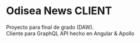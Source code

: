 # Odisea News CLIENT
Proyecto para final de grado (DAW).<br>
Cliente para GraphQL API hecho en Angular & Apollo

